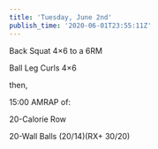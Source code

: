 ```yaml
---
title: 'Tuesday, June 2nd'
publish_time: '2020-06-01T23:55:11Z'
---
```


Back Squat 4×6 to a 6RM

Ball Leg Curls 4×6

then,

15:00 AMRAP of:

20-Calorie Row

20-Wall Balls (20/14)(RX+ 30/20)
